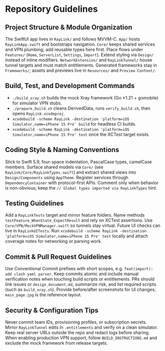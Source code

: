 # Repository Guidelines

## Project Structure & Module Organization
The SwiftUI app lives in `RayLink/` and follows MVVM-C. `App/` hosts `RayLinkApp.swift` and bootstraps navigation. `Core/` keeps shared services and VPN plumbing; add reusable types here first. Place flows under `Features/` (`Home`, `ServerList`, `Settings`, `Import`). Extend styling via `Design/` instead of inline modifiers. `NetworkExtension/` and `RayLinkTunnel/` house tunnel targets and must match entitlements. Generated frameworks stay in `Frameworks/`; assets and previews live in `Resources/` and `Preview Content/`.

## Build, Test, and Development Commands
- `./build_xray.sh` builds the mock Xray framework (Go ≥1.21 + gomobile) for simulator VPN stubs.
- `./prepare_build.sh` cleans DerivedData, runs `verify_build.sh`, then opens `RayLink.xcodeproj`.
- `xcodebuild -scheme RayLink -destination 'platform=iOS Simulator,name=iPhone 15 Pro' build` for headless CI builds.
- `xcodebuild -scheme RayLink -destination 'platform=iOS Simulator,name=iPhone 15 Pro' test` once the XCTest target exists.

## Coding Style & Naming Conventions
Stick to Swift 5.9, four-space indentation, PascalCase types, camelCase members. Surface shared models via `Core/` (see `RayLink/Core/RayLinkTypes.swift`) and extract shared views into `Design/Components` using `AppTheme`. Register services through `DependencyContainer` with protocol-first APIs. Comment only when behavior is non-obvious; keep the `// Global types imported via RayLinkTypes` hint.

## Testing Guidelines
Add a `RayLinkTests` target and mirror feature folders. Name methods `testFeature_WhenState_ExpectResult` and rely on XCTest assertions. Use `Core/VPN/MockVPNManager.swift` so tunnels stay virtual. Future UI checks can live in `RayLinkUITests`. Run `xcodebuild -scheme RayLink -destination 'platform=iOS Simulator,name=iPhone 15 Pro' test` locally and attach coverage notes for networking or parsing work.

## Commit & Pull Request Guidelines
Use Conventional Commit prefixes with short scopes, e.g. `feat(import): add clash yaml parser`. Keep commits atomic and include manual verification notes when touching build scripts or entitlements. PRs should link issues or `design_document.md`, summarize risk, and list required scripts (such as `build_xray.sh`). Provide before/after screenshots for UI changes; `main_page.jpg` is the reference layout.

## Security & Configuration Tips
Never commit team IDs, provisioning profiles, or subscription secrets. Mirror `RayLinkTunnel` edits in `.entitlements` and verify on a clean simulator. Keep real server URLs outside the repo and redact logs before sharing. When enabling production VPN support, follow `BUILD_INSTRUCTIONS.md` and exclude the mock framework from release targets.

